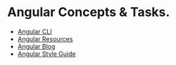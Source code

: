 
# Angular Concepts & Tasks. 

* [Angular CLI](https://angular.io/cli)
* [Angular Resources](https://angular.io/resources)
* [Angular Blog](https://blog.angular.io/)
* [Angular Style Guide](https://angular.io/guide/styleguide)
